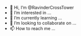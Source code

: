 - 👋 Hi, I’m @RavinderCrossTower
- 👀 I’m interested in ...
- 🌱 I’m currently learning ...
- 💞️ I’m looking to collaborate on ...
- 📫 How to reach me ...

<!---
RavinderCrossTower/RavinderCrossTower is a ✨ special ✨ repository because its `README.md` (this file) appears on your GitHub profile.
You can click the Preview link to take a look at your changes.
--->
